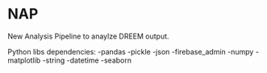 # NAP
New Analysis Pipeline to anaylze DREEM output.

Python libs dependencies:
-pandas
-pickle
-json
-firebase_admin
-numpy
-matplotlib
-string
-datetime
-seaborn
